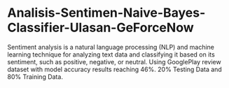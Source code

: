 # Analisis-Sentimen-Naive-Bayes-Classifier-Ulasan-GeForceNow
Sentiment analysis is a natural language processing (NLP) and machine learning technique for analyzing text data and classifying it based on its sentiment, such as positive, negative, or neutral. Using GooglePlay review dataset with model accuracy results reaching 46%. 20% Testing Data and 80% Training Data.
